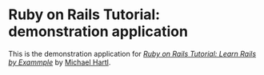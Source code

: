 # Ruby on Rails Tutorial: demonstration application

This is the demonstration application for [*Ruby on Rails Tutorial: Learn Rails by Exammple*](http://railstutorial.org) by [Michael Hartl](http://michaelhartl.com).